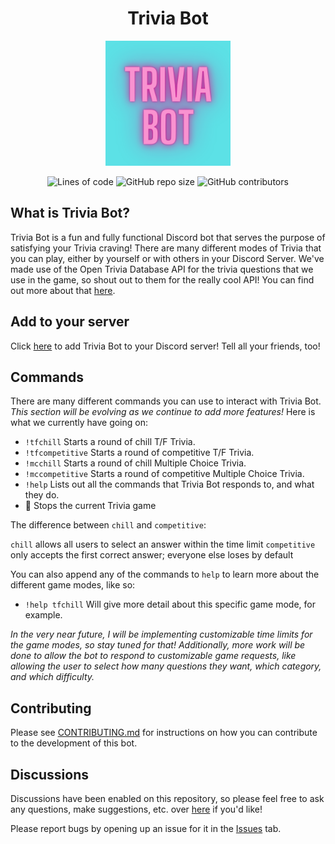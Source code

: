 <div align='center'>
<h1>Trivia Bot</h1>
<img alt="Trivia Bot Logo" src='./Trivia_Bot.png' height='200' width='200'/>

![Lines of code](https://img.shields.io/tokei/lines/github/elenirotsides/trivia-bot?color=pink&style=for-the-badge) ![GitHub repo size](https://img.shields.io/github/repo-size/elenirotsides/trivia-bot?color=pink&style=for-the-badge) ![GitHub contributors](https://img.shields.io/github/contributors/elenirotsides/trivia-bot?color=pink&style=for-the-badge)

</div>

## What is Trivia Bot?

Trivia Bot is a fun and fully functional Discord bot that serves the purpose of satisfying your Trivia craving! There are many different modes of Trivia that you can play, either by yourself or with others in your Discord Server. We've made use of the Open Trivia Database API for the trivia questions that we use in the game, so shout out to them for the really cool API! You can find out more about that [here](https://opentdb.com/).

## Add to your server

Click [here](https://discord.com/api/oauth2/authorize?client_id=831974682709721099&permissions=161856&scope=bot) to add Trivia Bot to your Discord server! Tell all your friends, too!

## Commands

There are many different commands you can use to interact with Trivia Bot. _This section will be evolving as we continue to add more features!_ Here is what we currently have going on:

-   `!tfchill` Starts a round of chill T/F Trivia.
-   `!tfcompetitive` Starts a round of competitive T/F Trivia.
-   `!mcchill` Starts a round of chill Multiple Choice Trivia.
-   `!mccompetitive` Starts a round of competitive Multiple Choice Trivia.
-   `!help` Lists out all the commands that Trivia Bot responds to, and what they do.
-   🛑 Stops the current Trivia game

The difference between `chill` and `competitive`:

`chill` allows all users to select an answer within the time limit
`competitive` only accepts the first correct answer; everyone else loses by default

You can also append any of the commands to `help` to learn more about the different game modes, like so:

-   `!help tfchill` Will give more detail about this specific game mode, for example.

_In the very near future, I will be implementing customizable time limits for the game modes, so stay tuned for that! Additionally, more work will be done to allow the bot to respond to customizable game requests, like allowing the user to select how many questions they want, which category, and which difficulty._

## Contributing

Please see [CONTRIBUTING.md](https://github.com/elenirotsides/Trivia-Bot/blob/main/CONTRIBUTING.MD) for instructions on how you can contribute to the development of this bot.

## Discussions

Discussions have been enabled on this repository, so please feel free to ask any questions, make suggestions, etc. over [here](https://github.com/elenirotsides/Trivia-Bot/discussions) if you'd like!

Please report bugs by opening up an issue for it in the [Issues](https://github.com/elenirotsides/Trivia-Bot/issues) tab.
